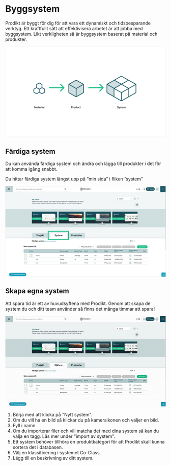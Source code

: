 # Byggsystem

Prodikt är byggt för dig för att vara ett dynamiskt och tidsbesparande verktyg. Ett kraftfullt sätt att effektivisera arbetet är att jobba med byggsystem. Likt verkligheten så är byggsystem baserat på material och produkter. 

![Från material till system](/docs-illustration-systems.png)

## Färdiga system

Du kan använda färdiga system och ändra och lägga till produkter i det för att komma igång snabbt. 

Du hittar färdiga system längst upp på ”min sida” i fliken ”system”

![Byggsystem](/ui-home-tab-system.png)

## Skapa egna system

Att spara tid är ett av huvudsyftena med Prodikt. Genom att skapa de system du och ditt team använder så finns det många timmar att spara!

	
![Nytt system](/docs-newsystem.gif)

1. Börja med att klicka på "Nytt system".
2. Om du vill ha en bild så klickar du på kameraikonen och väljer en bild.
3. Fyll i namn.
4. Om du importerar filer och vill matcha det med dina system så kan du välja en tagg. Läs mer under "import av system".
5. Ett system behöver tillhöra en produktkategori för att Prodikt skall kunna sortera det i databasen.
6. Välj en klassificering i systemet Co-Class.
7. Lägg till en beskrivning av ditt system.